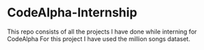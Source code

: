 # CodeAlpha-Internship
This repo consists of all the projects I have done while interning for CodeAlpha
For this project I have used the million songs dataset.
